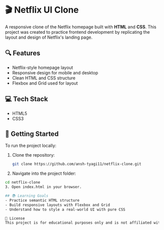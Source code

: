 # 🎬 Netflix UI Clone

A responsive clone of the Netflix homepage built with **HTML** and **CSS**. This project was created to practice frontend development by replicating the layout and design of Netflix's landing page.

## 🔍 Features

- Netflix-style homepage layout
- Responsive design for mobile and desktop
- Clean HTML and CSS structure
- Flexbox and Grid used for layout

## 💻 Tech Stack

- HTML5
- CSS3

## 🚀 Getting Started

To run the project locally:

1. Clone the repository:
   ```bash
   git clone https://github.com/ansh-tyagi11/netflix-clone.git
2.  Navigate into the project folder:
   ```bash
   cd netflix-clone
3. Open index.html in your browser.

## 📚 Learning Goals
- Practice semantic HTML structure
- Build responsive layouts with Flexbox and Grid
- Understand how to style a real-world UI with pure CSS

📄 License
This project is for educational purposes only and is not affiliated with Netflix.

